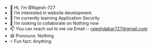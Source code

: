 - 👋 Hi, I’m @Rajesh-727
- 👀 I’m interested in website development.
- 🌱 I’m currently learning Application Security
- 💞️ I’m looking to collaborate on Nothing now
- 📫 You can reach out to me via Email :- rajeshdabar727@gmail.com
- 😄 Pronouns: Nothing
- ⚡ Fun fact: Anything

<!---
Rajesh-727/Rajesh-727 is a ✨ special ✨ repository because its `README.md` (this file) appears on your GitHub profile.
You can click the Preview link to take a look at your changes.
--->
